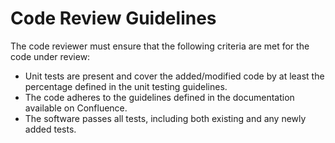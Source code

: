 # Code Review Guidelines

The code reviewer must ensure that the following criteria are met for the code under review:

- Unit tests are present and cover the added/modified code by at least the percentage defined in the unit testing guidelines.
- The code adheres to the guidelines defined in the documentation available on Confluence.
- The software passes all tests, including both existing and any newly added tests.
